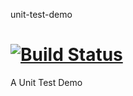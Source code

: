 unit-test-demo

[![Build Status](https://travis-ci.org/gxcsoccer/unit-test-demo.png?branch=master)](https://travis-ci.org/gxcsoccer/unit-test-demo)
==============

A Unit Test Demo 
